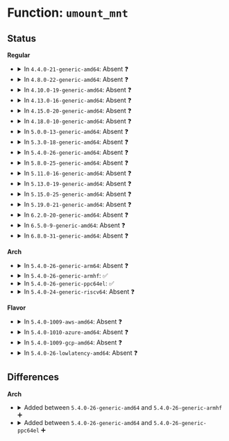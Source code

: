 # Function: <code>umount_mnt</code>

## Status
<b>Regular</b>
<ul>
<li>
<details>
<summary>In <code>4.4.0-21-generic-amd64</code>: Absent ❓</summary>

```json
{
  "name": "umount_mnt",
  "collision_type": "Unique Static",
  "inline_type": "Full",
  "funcs": [
    {
      "addr": 18446744071581122746,
      "name": "umount_mnt",
      "external": false,
      "loc": "fs/namespace.c:837",
      "file": "fs/namespace.c",
      "inline": "not declared, inlined",
      "caller_inline": [
        "fs/namespace.c:umount_tree",
        "fs/namespace.c:__detach_mounts"
      ],
      "caller_func": []
    }
  ],
  "symbols": []
}
```
</details>
</li>
<li>
<details>
<summary>In <code>4.8.0-22-generic-amd64</code>: Absent ❓</summary>

```json
{
  "name": "umount_mnt",
  "collision_type": "Unique Static",
  "inline_type": "Full",
  "funcs": [
    {
      "addr": 18446744071581297158,
      "name": "umount_mnt",
      "external": false,
      "loc": "fs/namespace.c:837",
      "file": "fs/namespace.c",
      "inline": "not declared, inlined",
      "caller_inline": [
        "fs/namespace.c:__detach_mounts",
        "fs/namespace.c:umount_tree"
      ],
      "caller_func": []
    }
  ],
  "symbols": []
}
```
</details>
</li>
<li>
<details>
<summary>In <code>4.10.0-19-generic-amd64</code>: Absent ❓</summary>

```json
{
  "name": "umount_mnt",
  "collision_type": "Unique Static",
  "inline_type": "Full",
  "funcs": [
    {
      "addr": 18446744071581374958,
      "name": "umount_mnt",
      "external": false,
      "loc": "fs/namespace.c:838",
      "file": "fs/namespace.c",
      "inline": "not declared, inlined",
      "caller_inline": [
        "fs/namespace.c:__detach_mounts",
        "fs/namespace.c:umount_tree"
      ],
      "caller_func": []
    }
  ],
  "symbols": []
}
```
</details>
</li>
<li>
<details>
<summary>In <code>4.13.0-16-generic-amd64</code>: Absent ❓</summary>

```json
{
  "name": "umount_mnt",
  "collision_type": "Unique Static",
  "inline_type": "Full",
  "funcs": [
    {
      "addr": 18446744071581430158,
      "name": "umount_mnt",
      "external": false,
      "loc": "fs/namespace.c:839",
      "file": "fs/namespace.c",
      "inline": "not declared, inlined",
      "caller_inline": [
        "fs/namespace.c:__detach_mounts",
        "fs/namespace.c:umount_tree"
      ],
      "caller_func": []
    }
  ],
  "symbols": []
}
```
</details>
</li>
<li>
<details>
<summary>In <code>4.15.0-20-generic-amd64</code>: Absent ❓</summary>

```json
{
  "name": "umount_mnt",
  "collision_type": "Unique Static",
  "inline_type": "Full",
  "funcs": [
    {
      "addr": 18446744071581572046,
      "name": "umount_mnt",
      "external": false,
      "loc": "fs/namespace.c:906",
      "file": "fs/namespace.c",
      "inline": "not declared, inlined",
      "caller_inline": [
        "fs/namespace.c:__detach_mounts",
        "fs/namespace.c:umount_tree"
      ],
      "caller_func": []
    }
  ],
  "symbols": []
}
```
</details>
</li>
<li>
<details>
<summary>In <code>4.18.0-10-generic-amd64</code>: Absent ❓</summary>

```json
{
  "name": "umount_mnt",
  "collision_type": "Unique Static",
  "inline_type": "Full",
  "funcs": [
    {
      "addr": 18446744071581727353,
      "name": "umount_mnt",
      "external": false,
      "loc": "fs/namespace.c:916",
      "file": "fs/namespace.c",
      "inline": "not declared, inlined",
      "caller_inline": [
        "fs/namespace.c:__detach_mounts",
        "fs/namespace.c:umount_tree"
      ],
      "caller_func": []
    }
  ],
  "symbols": []
}
```
</details>
</li>
<li>
<details>
<summary>In <code>5.0.0-13-generic-amd64</code>: Absent ❓</summary>

```json
{
  "name": "umount_mnt",
  "collision_type": "Unique Static",
  "inline_type": "Full",
  "funcs": [
    {
      "addr": 18446744071581813881,
      "name": "umount_mnt",
      "external": false,
      "loc": "fs/namespace.c:828",
      "file": "fs/namespace.c",
      "inline": "not declared, inlined",
      "caller_inline": [
        "fs/namespace.c:__detach_mounts",
        "fs/namespace.c:umount_tree"
      ],
      "caller_func": []
    }
  ],
  "symbols": []
}
```
</details>
</li>
<li>
<details>
<summary>In <code>5.3.0-18-generic-amd64</code>: Absent ❓</summary>

```json
{
  "name": "umount_mnt",
  "collision_type": "Unique Static",
  "inline_type": "Full",
  "funcs": [
    {
      "addr": 18446744071581947413,
      "name": "umount_mnt",
      "external": false,
      "loc": "fs/namespace.c:828",
      "file": "fs/namespace.c",
      "inline": "not declared, inlined",
      "caller_inline": [
        "fs/namespace.c:__ia32_sys_pivot_root",
        "fs/namespace.c:__x64_sys_pivot_root",
        "fs/namespace.c:__detach_mounts",
        "fs/namespace.c:umount_tree"
      ],
      "caller_func": []
    }
  ],
  "symbols": []
}
```
</details>
</li>
<li>
<details>
<summary>In <code>5.4.0-26-generic-amd64</code>: Absent ❓</summary>

```json
{
  "name": "umount_mnt",
  "collision_type": "Unique Static",
  "inline_type": "Full",
  "funcs": [
    {
      "addr": 18446744071582019989,
      "name": "umount_mnt",
      "external": false,
      "loc": "fs/namespace.c:828",
      "file": "fs/namespace.c",
      "inline": "not declared, inlined",
      "caller_inline": [
        "fs/namespace.c:__ia32_sys_pivot_root",
        "fs/namespace.c:__x64_sys_pivot_root",
        "fs/namespace.c:__detach_mounts",
        "fs/namespace.c:umount_tree"
      ],
      "caller_func": []
    }
  ],
  "symbols": []
}
```
</details>
</li>
<li>
<details>
<summary>In <code>5.8.0-25-generic-amd64</code>: Absent ❓</summary>

```json
{
  "name": "umount_mnt",
  "collision_type": "Unique Static",
  "inline_type": "Full",
  "funcs": [
    {
      "addr": 18446744071582255454,
      "name": "umount_mnt",
      "external": false,
      "loc": "fs/namespace.c:844",
      "file": "fs/namespace.c",
      "inline": "not declared, inlined",
      "caller_inline": [
        "fs/namespace.c:__do_sys_pivot_root",
        "fs/namespace.c:__detach_mounts",
        "fs/namespace.c:umount_tree"
      ],
      "caller_func": []
    }
  ],
  "symbols": []
}
```
</details>
</li>
<li>
<details>
<summary>In <code>5.11.0-16-generic-amd64</code>: Absent ❓</summary>

```json
{
  "name": "umount_mnt",
  "collision_type": "Unique Static",
  "inline_type": "Full",
  "funcs": [
    {
      "addr": 18446744071582304750,
      "name": "umount_mnt",
      "external": false,
      "loc": "fs/namespace.c:844",
      "file": "fs/namespace.c",
      "inline": "not declared, inlined",
      "caller_inline": [
        "fs/namespace.c:__do_sys_pivot_root",
        "fs/namespace.c:__detach_mounts",
        "fs/namespace.c:umount_tree"
      ],
      "caller_func": []
    }
  ],
  "symbols": []
}
```
</details>
</li>
<li>
<details>
<summary>In <code>5.13.0-19-generic-amd64</code>: Absent ❓</summary>

```json
{
  "name": "umount_mnt",
  "collision_type": "Unique Static",
  "inline_type": "Full",
  "funcs": [
    {
      "addr": 18446744071582332349,
      "name": "umount_mnt",
      "external": false,
      "loc": "fs/namespace.c:851",
      "file": "fs/namespace.c",
      "inline": "not declared, inlined",
      "caller_inline": [
        "fs/namespace.c:__do_sys_pivot_root",
        "fs/namespace.c:__detach_mounts",
        "fs/namespace.c:umount_tree"
      ],
      "caller_func": []
    }
  ],
  "symbols": []
}
```
</details>
</li>
<li>
<details>
<summary>In <code>5.15.0-25-generic-amd64</code>: Absent ❓</summary>

```json
{
  "name": "umount_mnt",
  "collision_type": "Unique Static",
  "inline_type": "Full",
  "funcs": [
    {
      "addr": 18446744071582652941,
      "name": "umount_mnt",
      "external": false,
      "loc": "fs/namespace.c:860",
      "file": "fs/namespace.c",
      "inline": "not declared, inlined",
      "caller_inline": [
        "fs/namespace.c:__do_sys_pivot_root",
        "fs/namespace.c:__detach_mounts",
        "fs/namespace.c:umount_tree"
      ],
      "caller_func": []
    }
  ],
  "symbols": []
}
```
</details>
</li>
<li>
<details>
<summary>In <code>5.19.0-21-generic-amd64</code>: Absent ❓</summary>

```json
{
  "name": "umount_mnt",
  "collision_type": "Unique Static",
  "inline_type": "Full",
  "funcs": [
    {
      "addr": 18446744071583192089,
      "name": "umount_mnt",
      "external": false,
      "loc": "fs/namespace.c:896",
      "file": "fs/namespace.c",
      "inline": "not declared, inlined",
      "caller_inline": [
        "fs/namespace.c:__do_sys_pivot_root",
        "fs/namespace.c:__detach_mounts",
        "fs/namespace.c:umount_tree"
      ],
      "caller_func": []
    }
  ],
  "symbols": []
}
```
</details>
</li>
<li>
<details>
<summary>In <code>6.2.0-20-generic-amd64</code>: Absent ❓</summary>

```json
{
  "name": "umount_mnt",
  "collision_type": "Unique Static",
  "inline_type": "Full",
  "funcs": [
    {
      "addr": 18446744071583767449,
      "name": "umount_mnt",
      "external": false,
      "loc": "fs/namespace.c:1007",
      "file": "fs/namespace.c",
      "inline": "not declared, inlined",
      "caller_inline": [
        "fs/namespace.c:__do_sys_pivot_root",
        "fs/namespace.c:__detach_mounts",
        "fs/namespace.c:umount_tree"
      ],
      "caller_func": []
    }
  ],
  "symbols": []
}
```
</details>
</li>
<li>
<details>
<summary>In <code>6.5.0-9-generic-amd64</code>: Absent ❓</summary>

```json
{
  "name": "umount_mnt",
  "collision_type": "Unique Static",
  "inline_type": "Full",
  "funcs": [
    {
      "addr": 18446744071583984616,
      "name": "umount_mnt",
      "external": false,
      "loc": "fs/namespace.c:916",
      "file": "fs/namespace.c",
      "inline": "not declared, inlined",
      "caller_inline": [
        "fs/namespace.c:__do_sys_pivot_root",
        "fs/namespace.c:__detach_mounts",
        "fs/namespace.c:umount_tree"
      ],
      "caller_func": []
    }
  ],
  "symbols": []
}
```
</details>
</li>
<li>
<details>
<summary>In <code>6.8.0-31-generic-amd64</code>: Absent ❓</summary>

```json
{
  "name": "umount_mnt",
  "collision_type": "Unique Static",
  "inline_type": "Full",
  "funcs": [
    {
      "addr": 18446744071584197160,
      "name": "umount_mnt",
      "external": false,
      "loc": "fs/namespace.c:904",
      "file": "fs/namespace.c",
      "inline": "not declared, inlined",
      "caller_inline": [
        "fs/namespace.c:__do_sys_pivot_root",
        "fs/namespace.c:__detach_mounts",
        "fs/namespace.c:umount_tree"
      ],
      "caller_func": []
    }
  ],
  "symbols": []
}
```
</details>
</li>
</ul>
<b>Arch</b>
<ul>
<li>
<details>
<summary>In <code>5.4.0-26-generic-arm64</code>: Absent ❓</summary>

```json
{
  "name": "umount_mnt",
  "collision_type": "Unique Static",
  "inline_type": "Full",
  "funcs": [
    {
      "addr": 18446603336493541896,
      "name": "umount_mnt",
      "external": false,
      "loc": "fs/namespace.c:828",
      "file": "fs/namespace.c",
      "inline": "not declared, inlined",
      "caller_inline": [
        "fs/namespace.c:__arm64_sys_pivot_root",
        "fs/namespace.c:__detach_mounts",
        "fs/namespace.c:umount_tree"
      ],
      "caller_func": []
    }
  ],
  "symbols": []
}
```
</details>
</li>
<li>
<details>
<summary>In <code>5.4.0-26-generic-armhf</code>: ✅</summary>

```c
void umount_mnt(struct mount * mnt)
```

```json
{
  "name": "umount_mnt",
  "collision_type": "Unique Static",
  "inline_type": "No",
  "funcs": [
    {
      "addr": 3227071588,
      "name": "umount_mnt",
      "external": false,
      "loc": "fs/namespace.c:828",
      "file": "fs/namespace.c",
      "inline": "seen, unknown",
      "caller_inline": [],
      "caller_func": [
        "fs/namespace.c:__se_sys_pivot_root",
        "fs/namespace.c:__detach_mounts",
        "fs/namespace.c:umount_tree"
      ]
    }
  ],
  "symbols": [
    {
      "addr": 3227071588,
      "name": "umount_mnt",
      "section": ".text",
      "bind": "STB_LOCAL",
      "size": 60
    }
  ]
}
```
</details>
</li>
<li>
<details>
<summary>In <code>5.4.0-26-generic-ppc64el</code>: ✅</summary>

```c
void umount_mnt(struct mount * mnt)
```

```json
{
  "name": "umount_mnt",
  "collision_type": "Unique Static",
  "inline_type": "No",
  "funcs": [
    {
      "addr": 13835058055287080576,
      "name": "umount_mnt",
      "external": false,
      "loc": "fs/namespace.c:828",
      "file": "fs/namespace.c",
      "inline": "seen, unknown",
      "caller_inline": [],
      "caller_func": [
        "fs/namespace.c:__se_sys_pivot_root",
        "fs/namespace.c:__detach_mounts",
        "fs/namespace.c:umount_tree"
      ]
    }
  ],
  "symbols": [
    {
      "addr": 13835058055287080576,
      "name": "umount_mnt",
      "section": ".text",
      "bind": "STB_LOCAL",
      "size": 104
    }
  ]
}
```
</details>
</li>
<li>
<details>
<summary>In <code>5.4.0-24-generic-riscv64</code>: Absent ❓</summary>

```json
{
  "name": "umount_mnt",
  "collision_type": "Unique Static",
  "inline_type": "Full",
  "funcs": [
    {
      "addr": 18446743936273206854,
      "name": "umount_mnt",
      "external": false,
      "loc": "fs/namespace.c:828",
      "file": "fs/namespace.c",
      "inline": "not declared, inlined",
      "caller_inline": [
        "fs/namespace.c:__se_sys_pivot_root",
        "fs/namespace.c:__detach_mounts",
        "fs/namespace.c:umount_tree"
      ],
      "caller_func": []
    }
  ],
  "symbols": []
}
```
</details>
</li>
</ul>
<b>Flavor</b>
<ul>
<li>
<details>
<summary>In <code>5.4.0-1009-aws-amd64</code>: Absent ❓</summary>

```json
{
  "name": "umount_mnt",
  "collision_type": "Unique Static",
  "inline_type": "Full",
  "funcs": [
    {
      "addr": 18446744071581988725,
      "name": "umount_mnt",
      "external": false,
      "loc": "fs/namespace.c:828",
      "file": "fs/namespace.c",
      "inline": "not declared, inlined",
      "caller_inline": [
        "fs/namespace.c:__ia32_sys_pivot_root",
        "fs/namespace.c:__x64_sys_pivot_root",
        "fs/namespace.c:__detach_mounts",
        "fs/namespace.c:umount_tree"
      ],
      "caller_func": []
    }
  ],
  "symbols": []
}
```
</details>
</li>
<li>
<details>
<summary>In <code>5.4.0-1010-azure-amd64</code>: Absent ❓</summary>

```json
{
  "name": "umount_mnt",
  "collision_type": "Unique Static",
  "inline_type": "Full",
  "funcs": [
    {
      "addr": 18446744071581926293,
      "name": "umount_mnt",
      "external": false,
      "loc": "fs/namespace.c:828",
      "file": "fs/namespace.c",
      "inline": "not declared, inlined",
      "caller_inline": [
        "fs/namespace.c:__ia32_sys_pivot_root",
        "fs/namespace.c:__x64_sys_pivot_root",
        "fs/namespace.c:__detach_mounts",
        "fs/namespace.c:umount_tree"
      ],
      "caller_func": []
    }
  ],
  "symbols": []
}
```
</details>
</li>
<li>
<details>
<summary>In <code>5.4.0-1009-gcp-amd64</code>: Absent ❓</summary>

```json
{
  "name": "umount_mnt",
  "collision_type": "Unique Static",
  "inline_type": "Full",
  "funcs": [
    {
      "addr": 18446744071581980005,
      "name": "umount_mnt",
      "external": false,
      "loc": "fs/namespace.c:828",
      "file": "fs/namespace.c",
      "inline": "not declared, inlined",
      "caller_inline": [
        "fs/namespace.c:__ia32_sys_pivot_root",
        "fs/namespace.c:__x64_sys_pivot_root",
        "fs/namespace.c:__detach_mounts",
        "fs/namespace.c:umount_tree"
      ],
      "caller_func": []
    }
  ],
  "symbols": []
}
```
</details>
</li>
<li>
<details>
<summary>In <code>5.4.0-26-lowlatency-amd64</code>: Absent ❓</summary>

```json
{
  "name": "umount_mnt",
  "collision_type": "Unique Static",
  "inline_type": "Full",
  "funcs": [
    {
      "addr": 18446744071582050499,
      "name": "umount_mnt",
      "external": false,
      "loc": "fs/namespace.c:828",
      "file": "fs/namespace.c",
      "inline": "not declared, inlined",
      "caller_inline": [
        "fs/namespace.c:__ia32_sys_pivot_root",
        "fs/namespace.c:__x64_sys_pivot_root",
        "fs/namespace.c:__detach_mounts",
        "fs/namespace.c:umount_tree"
      ],
      "caller_func": []
    }
  ],
  "symbols": []
}
```
</details>
</li>
</ul>

## Differences
<b>Arch</b>
<ul>
<li>
<details>
<summary>Added between <code>5.4.0-26-generic-amd64</code> and <code>5.4.0-26-generic-armhf</code> ➕</summary>

```c
void umount_mnt(struct mount * mnt)
```
</details>
</li>
<li>
<details>
<summary>Added between <code>5.4.0-26-generic-amd64</code> and <code>5.4.0-26-generic-ppc64el</code> ➕</summary>

```c
void umount_mnt(struct mount * mnt)
```
</details>
</li>
</ul>
